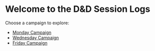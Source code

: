 # Welcome to the D&D Session Logs

Choose a campaign to explore:

- [Monday Campaign](monday/index.md)
- [Wednesday Campaign](wednesday/index.md)
- [Friday Campaign](friday/index.md) 